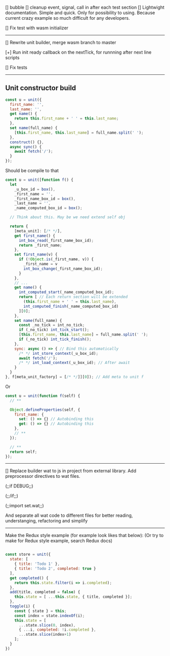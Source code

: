 
[] bubble
[] cleanup event, signal, call in after each test section
[] Lightwight documentation. Simple and quick. Only for possibility to using. Because current crazy example so much difficult for any developers.

[] Fix test with wasm initializer

---

[] Rewrite unit builder, merge wasm branch to master

[+] Run init ready callback on the nextTick, for runnning after next line scripts

[] Fix tests

------
## Unit constructor build

```javascript
const u = unit({
  first_name: '',
  last_name: '',
  get name() {
    return this.first_name + ' ' = this.last_name;
  },
  set name(full_name) {
    [this.first_name, this.last_name] = full_name.split(' ');
  },
  construct() {},
  async sync() {
    await fetch('/');
  }
});
```

Should be compile to that

```javascript
const u = unit([function f() {
  let
    _u_box_id = box(),
    _first_name = '',
    _first_name_box_id = box(),
    _last_name = '',
    _name_computed_box_id = box();

  // Think about this. May be we need extend self obj

  return {
    [meta_unit]: [/* */],
    get first_name() {
      int_box_read(_first_name_box_id);
      return _first_name;
    },
    set first_name(v) {
      if (!Object.is(_first_name, v)) {
        _first_name = v
        int_box_change(_first_name_box_id);
      }
    },
    // ...
    get name() {
      int_computed_start(_name_computed_box_id);
      return [ // Each return section will be extended
        (this.first_name + ' ' = this.last_name),
        int_computed_finish(_name_computed_box_id)
      ][0];
    },
    set name(full_name) {
      const _no_tick = int_no_tick;
      if (_no_tick) int_tick_start();
      [this.first_name, this.last_name] = full_name.split(' ');
      if (_no_tick) int_tick_finish();
    },
    sync: async () => { // Bind this automatically
      /* */ int_store_context(_u_box_id);
      await fetch('/');
      /* */ int_load_context(_u_box_id); // After await
    }
  }
}, f[meta_unit_factory] = [/* */]][0]); // Add meta to unit f
```

Or

```javascript
const u = unit(function f(self) {
  // **

  Object.defineProperties(self, {
    first_name: {
      set: () => {} // Autobinding this
      get: () => {} // Autobinding this
    },
    // **
  });

  // **
  return self;
});

```


------

[] Replace builder wat to js in project from external library.
Add preprocessor directives to wat files.

(;;if DEBUG;;)

(;;/if;;)

(;;import set.wat;;)

And separate all wat code to different files for better
reading, understanging, refactoring and simplify

------

Make the Redux style example (for example look likes that below):
(Or try to make for Redux style example, search Redux docs)

```javascript

const store = unit({
  state: [
    { title: 'Todo 1' },
    { title: 'Todo 2', completed: true }
  ],
  get completed() {
    return this.state.filter(i => i.completed);
  },
  add(title, completed = false) {
    this.state = [ ...this.state, { title, completed }];
  },
  toggle(i) {
    const { state } = this;
    const index = state.indexOf(i);
    this.state = [
      ...state.slice(0, index),
      { ...i, completed: !i.completed },
      ...state.slice(index+1)
    ];
  }
})

```
